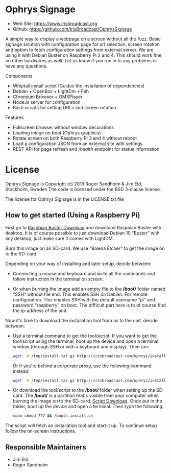 Ophrys Signage
=========================================================

* Web Site: https://www.irisbroadcast.org
* Github: https://github.com/IrisBroadcast/OphrysSignage

A simple way to display a webpage on a screen without all the fuzz.
Basic signage solution with configuration page for url selection,
screen rotation and option to fetch configuration settings from
external server. We are using it with Debian Buster on
Raspberry Pi 3 and 4. This should work fine on other hardwares
as well. Let us know if you run in to any problems or have any questions.

Components
- Whiptail install script (Guides the installation of dependencies)
- Debian + OpenBox + LightDm + Feh
- Chromium Browser + OMXPlayer
- NodeJs server for configuration
- Bash scripts for setting URLs and screen rotation

Features
- Fullscreen browser without window decorations
- Loading image on boot (Ophrys graphics)
- Rotate screen on both Raspberry Pi 3 and 4 without reboot
- Load a configuration JSON from an external site with settings
- REST API for page refresh and */health* endpoint for status information


License
=======

Ophrys Signage is Copyright (c) 2019 Roger Sandholm & Jim Eld, Stockholm, Sweden
The code is licensed under the BSD 3-clause license.

The license for Ophrys Signage is in the LICENSE.txt file


## How to get started (Using a Raspberry Pi)

First go to [Raspbian Buster Download](https://www.raspberrypi.org/downloads/) and download Raspbian Buster with desktop. It is of course possible to just download Debian 10 “Buster” with any desktop, just make sure it comes with LightDM.

Burn this image on an SD-card. We use “Balena Etcher” to get the image on to the SD-card.

Depending on your way of installing and later setup, decide between:
- Connecting a mouse and keyboard and write all the commands and follow instruction in the terminal on screen.

- Or when burning the image add an empty file to the **/boot/** folder named “SSH” without file end. This enables SSH on Debian. For remote configuration. This enables SSH with the default username “pi” and password “raspberry” on boot. The difficult part here is to of course find the ip-address of the unit.

Now it's time to download the installation tool from us to the unit, decide between:
- Use a terminal command to get the tool/script. If you want to get the tool/script using the terminal, boot up the device and open a terminal window (through SSH or with a keyboard and display). Then run:
   ```sh
   wget -O /tmp/install.tar.gz http://irisbroadcast.com/ophrys/install.tar.gz && tar -xvzf -C /tmp/install.tar.gz && sudo /tmp/install.sh

   ```
   Or if you're behind a corporate proxy, use the following command instead:
   ```sh
   wget -O /tmp/install.tar.gz http://irisbroadcast.com/ophrys/install.tar.gz --proxy=user:password@proxy.com && tar -xvzf -C /tmp/install.tar.gz && sudo /tmp/install.sh
   ```

- Or download the tool/script to the **/boot/** folder when setting up the SD-card. The **/boot/** is a partition that's visible from your computer when burning the image on to the SD-card. [Script Download](http://irisbroadcast.com/ophrys/install.tar.gz). Once put in the folder, boot up the device and open a terminal. Then type the following:
   ```sh
   sudo chmod 777 && /boot/.install.sh
   ```

The script will fetch an installation tool and start it up. To continue setup follow the on-screen instructions.


## Responsible Maintainers
- Jim Eld
- Roger Sandholm
